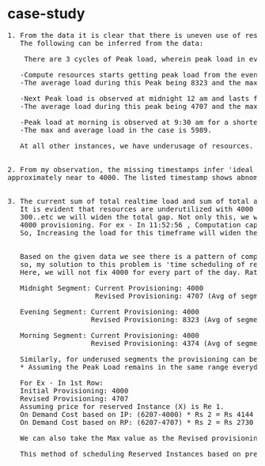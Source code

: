 # case-study
<pre>
1. From the data it is clear that there is uneven use of resources during a day.
   The following can be inferred from the data:
    
    There are 3 cycles of Peak load, wherein peak load in evening is the highest.
    
   -Compute resources starts getting peak load from the evening .i.e. from 4 PM and stays till 6:30 PM approximately.
   -The average load during this Peak being 8323 and the max load being 13760.
   
   -Next Peak load is observed at midnight 12 am and lasts for approx 5 mins.
   -The average load during this peak being 4707 and the max load being 6072.
   
   -Peak load at morning is observed at 9:30 am for a shorter period of time.
   -The max and average load in the case is 5989.
   
   At all other instances, we have underusage of resources.
  
   
2. From my observation, the missing timestamps infer 'ideal resource usage'. That is, during this time resources usage was 
approximately near to 4000. The listed timestamp shows abnomalies in resource usage either underusage/overusage.


3. The current sum of total realtime load and sum of total alloted resources stands at 83178 & 88000 respectively.
   It is evident that resources are underutilized with 4000 provisioning. If we go on increasing the resources by 100, 200, 
   300..etc we will widen the total gap. Not only this, we will also widen the gap where resources are underutilized in 
   4000 provisioning. For ex - In 11:52:56 , Computation capacity being used is 5 whereas provisioned load is 4000. 
   So, Increasing the load for this timeframe will widen the gap even more.


   Based on the given data we see there is a pattern of compute usage, that is we have a predictable workload. 
   so, my solution to this problem is 'time scheduling of resources'.
   Here, we will not fix 4000 for every part of the day. Rather, we will divide it into segments.
            
   Midnight Segment: Current Provisioning: 4000 
                     Revised Provisioning: 4707 (Avg of segment)* 
                    
   Evening Segment: Current Provisioning: 4000 
                    Revised Provisioning: 8323 (Avg of segment)
                    
   Morning Segment: Current Provisioning: 4000 
                    Revised Provisioning: 4374 (Avg of segment)                   
                    
   Similarly, for underused segments the provisioning can be lowered based on its average.
   * Assuming the Peak Load remains in the same range everyday
   
   For Ex - In 1st Row:
   Initial Provisioning: 4000
   Revised Provisioning: 4707
   Assuming price for reserved Instance (X) is Re 1.
   On Demand Cost based on IP: (6207-4000) * Rs 2 = Rs 4144 
   On Demand Cost based on RP: (6207-4707) * Rs 2 = Rs 2730
   
   We can also take the Max value as the Revised provisioning value for a segment, but we don't know the exact value.
   
   This method of scheduling Reserved Instances based on predictable workload is possible and is 20-30% cheaper than On demand Instances.
   
   </pre>
   
                    
   
   
   
